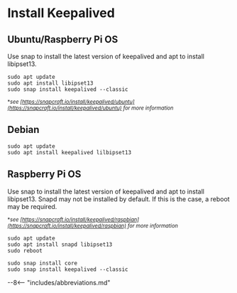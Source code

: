 # Install Keepalived

## Ubuntu/Raspberry Pi OS

Use snap to install the latest version of keepalived and apt to install libipset13.

```shell
sudo apt update
sudo apt install libipset13
sudo snap install keepalived --classic
```

<small>\*_see [https://snapcraft.io/install/keepalived/ubuntu](https://snapcraft.io/install/keepalived/ubuntu) for more information_</small>

## Debian

```shell
sudo apt update
sudo apt install keepalived lilbipset13
```

## Raspberry Pi OS

Use snap to install the latest version of keepalived and apt to install libipset13. Snapd may not be installed by default. If this is the case, a reboot may be required.

<small>\*_see [https://snapcraft.io/install/keepalived/raspbian](https://snapcraft.io/install/keepalived/raspbian) for more information_</small>

```shell
sudo apt update
sudo apt install snapd libipset13
sudo reboot
```

```shell
sudo snap install core
sudo snap install keepalived --classic
```

--8<-- "includes/abbreviations.md"
